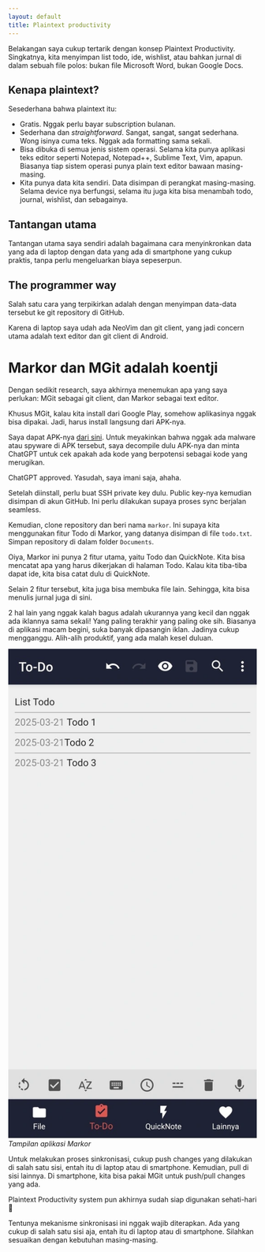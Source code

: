 ```yaml
---
layout: default
title: Plaintext productivity
---
```


Belakangan saya cukup tertarik dengan konsep Plaintext Productivity. Singkatnya, kita menyimpan list todo, ide, wishlist, atau bahkan jurnal di dalam sebuah file polos: bukan file Microsoft Word, bukan Google Docs.

## Kenapa plaintext?

Sesederhana bahwa plaintext itu:

- Gratis. Nggak perlu bayar subscription bulanan.
- Sederhana dan *straightforward*. Sangat, sangat, sangat sederhana. Wong isinya cuma teks. Nggak ada formatting sama sekali.
- Bisa dibuka di semua jenis sistem operasi. Selama kita punya aplikasi teks editor seperti Notepad, Notepad++, Sublime Text, Vim, apapun. Biasanya tiap sistem operasi punya plain text editor bawaan masing-masing.
- Kita punya data kita sendiri. Data disimpan di perangkat masing-masing. Selama device nya berfungsi, selama itu juga kita bisa menambah todo, journal, wishlist, dan sebagainya.

## Tantangan utama

Tantangan utama saya sendiri adalah bagaimana cara menyinkronkan data yang ada di laptop dengan data yang ada di smartphone yang cukup praktis, tanpa perlu mengeluarkan biaya sepeserpun.


## The programmer way

Salah satu cara yang terpikirkan adalah dengan menyimpan data-data tersebut ke git repository di GitHub.

Karena di laptop saya udah ada NeoVim dan git client, yang jadi concern utama adalah text editor dan git client di Android.

# Markor dan MGit adalah koentji

Dengan sedikit research, saya akhirnya menemukan apa yang saya perlukan: MGit sebagai git client, dan Markor sebagai text editor.

Khusus MGit, kalau kita install dari Google Play, somehow aplikasinya nggak bisa dipakai. Jadi, harus install langsung dari APK-nya.

Saya dapat APK-nya [dari sini](https://f-droid.org/en/packages/com.manichord.mgit/). Untuk meyakinkan bahwa nggak ada malware atau spyware di APK tersebut, saya decompile dulu APK-nya dan minta ChatGPT untuk cek apakah ada kode yang berpotensi sebagai kode yang merugikan.

ChatGPT approved. Yasudah, saya imani saja, ahaha.

Setelah diinstall, perlu buat SSH private key dulu. Public key-nya kemudian disimpan di akun GitHub. Ini perlu dilakukan supaya proses sync berjalan seamless.

Kemudian, clone repository dan beri nama `markor`. Ini supaya kita menggunakan fitur Todo di Markor, yang datanya disimpan di file `todo.txt`. Simpan repository di dalam folder `Documents`.

Oiya, Markor ini punya 2 fitur utama, yaitu Todo dan QuickNote. Kita bisa mencatat apa yang harus dikerjakan di halaman Todo. Kalau kita tiba-tiba dapat ide, kita bisa catat dulu di QuickNote.

Selain 2 fitur tersebut, kita juga bisa membuka file lain. Sehingga, kita bisa menulis jurnal juga di sini.

2 hal lain yang nggak kalah bagus adalah ukurannya yang kecil dan nggak ada iklannya sama sekali! Yang paling terakhir yang paling oke sih. Biasanya di aplikasi macam begini, suka banyak dipasangin iklan. Jadinya cukup mengganggu. Alih-alih produktif, yang ada malah kesel duluan.

![Markor](/assets/images/2025/d799109a-1cf8-4db7-94fa-0f2ff8a5c78b.webp)
*Tampilan aplikasi Markor*

Untuk melakukan proses sinkronisasi, cukup push changes yang dilakukan di salah satu sisi, entah itu di laptop atau di smartphone. Kemudian, pull di sisi lainnya. Di smartphone, kita bisa pakai MGit untuk push/pull changes yang ada.

Plaintext Productivity system pun akhirnya sudah siap digunakan sehati-hari 🎉

Tentunya mekanisme sinkronisasi ini nggak wajib diterapkan. Ada yang cukup di salah satu sisi aja, entah itu di laptop atau di smartphone. Silahkan sesuaikan dengan kebutuhan masing-masing.

